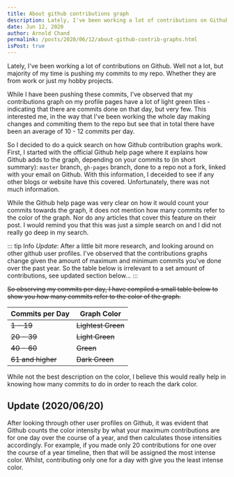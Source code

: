 ```yaml
---
title: About github contributions graph
description: Lately, I've been working a lot of contributions on Github
date: Jun 12, 2020
author: Arnold Chand
permalink: /posts/2020/06/12/about-github-contrib-graphs.html
isPost: true
---
```


<PostHeader />

Lately, I've been working a lot of contributions on Github. Well not a lot, but majority of my time is pushing my commits
to my repo. Whether they are from work or just my hobby projects.

While I have been pushing these commits, I've observed that my contributions graph on my profile pages have a lot of light
green tiles - indicating that there are commits done on that day, but very few. This interested me, in the way that I've been
working the whole day making changes and commiting them to the repo but see that in total there have been an average of
10 - 12 commits per day.

So I decided to do a quick search on how Github contribution graphs work. First, I started with the official Github
help page where it explains how Github adds to the graph, depending on your commits to (in short summary): `master` branch,
`gh-pages` branch, done to a repo not a fork, linked with your email on Github. With this information, I deceided to see
if any other blogs or website have this covered. Unfortunately, there was not much information.

While the Github help page was very clear on how it would count your commits towards the graph, it does not mention
how many commits refer to the color of the graph. Nor do any articles that cover this feature on their post. I would remind
you that this was just a simple search on and I did not really go deep in my search.

::: tip Info
_Update_: After a little bit more research, and looking around on other github user profiles. I've observed that the
contributions graphs change given the amount of maximum and minimum commits you've done over the past year. So
the table below is irrelevant to a set amount of contributions, see updated section below...
:::

~~So observing my commits per day, I have compiled a small table below to show you how many commits refer to the color
of the graph.~~

| Commits per Day | Graph Color |
| --------------- | ----------- |
| ~~1 - 19~~          | ~~Lightest Green~~ |
| ~~20 - 39~~         | ~~Light Green~~ |
| ~~40 - 60~~         | ~~Green~~ |
| ~~61 and higher~~   | ~~Dark Green~~ |

While not the best description on the color, I believe this would really help in knowing how many commits to do in order
to reach the dark color.

## Update (2020/06/20)
After looking through other user profiles on Github, it was evident that Github counts the color intensity by what
your maximum contributions are for one day over the course of a year, and then calculates those intensities accordingly.
For example, if you made only 20 contributions for one over the course of a year timeline, then that will be assigned
the most intense color. Whilst, contributing only one for a day with give you the least intense color.
